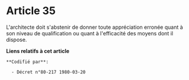 # Article 35

L'architecte doit s'abstenir de donner toute appréciation erronée quant à son niveau de qualification ou quant à l'efficacité
des moyens dont il dispose.

**Liens relatifs à cet article**

	**Codifié par**:

	  - Décret n°80-217 1980-03-20
